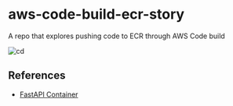 # aws-code-build-ecr-story
A repo that explores pushing code to ECR through AWS Code build

![cd](https://user-images.githubusercontent.com/58792/151188110-1bc08761-39ea-4df1-83cd-b988d149eaf3.png)



## References

* [FastAPI Container](https://github.com/noahgift/fastapi)
